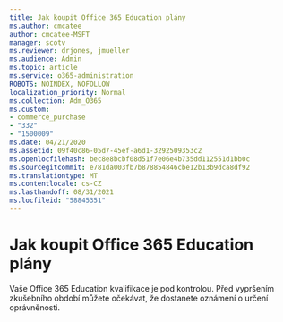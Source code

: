 ```yaml
---
title: Jak koupit Office 365 Education plány
ms.author: cmcatee
author: cmcatee-MSFT
manager: scotv
ms.reviewer: drjones, jmueller
ms.audience: Admin
ms.topic: article
ms.service: o365-administration
ROBOTS: NOINDEX, NOFOLLOW
localization_priority: Normal
ms.collection: Adm_O365
ms.custom:
- commerce_purchase
- "332"
- "1500009"
ms.date: 04/21/2020
ms.assetid: 09f40c86-05d7-45ef-a6d1-3292509353c2
ms.openlocfilehash: bec8e8bcbf08d51f7e06e4b735dd112551d1bb0c
ms.sourcegitcommit: e781da003fb7b878854846cbe12b13b9dca8df92
ms.translationtype: MT
ms.contentlocale: cs-CZ
ms.lasthandoff: 08/31/2021
ms.locfileid: "58845351"
---
```

# <a name="how-to-purchase-office-365-education-plans"></a>Jak koupit Office 365 Education plány

Vaše Office 365 Education kvalifikace je pod kontrolou. Před vypršením zkušebního období můžete očekávat, že dostanete oznámení o určení oprávněnosti.